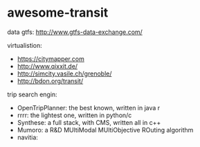 # awesome-transit

data
gtfs:
http://www.gtfs-data-exchange.com/


virtualistion:
- https://citymapper.com
- http://www.qixxit.de/
- http://simcity.vasile.ch/grenoble/
- http://bdon.org/transit/


trip search engin:

- OpenTripPlanner: the best known, written in java  r
- rrrr: the lightest one, written in python/c
- Synthese: a full stack, with CMS, written all in c++
- Mumoro: a R&D MUltiModal MUltiObjective ROuting algorithm
- navitia: 

